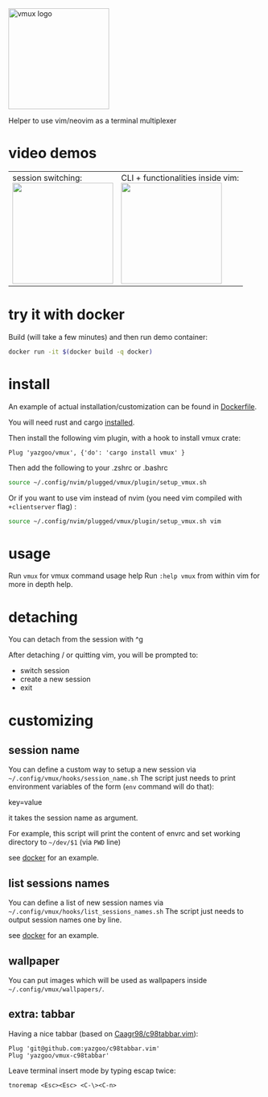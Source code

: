 <img src="vmux.png" alt="vmux logo" width="200"/>

Helper to use vim/neovim as a terminal multiplexer

# video demos

<table>
<tr>
<td>
session switching:
<br/>
<a href=https://www.youtube.com/watch?v=TIZZL5dFtQc><img src=https://img.youtube.com/vi/TIZZL5dFtQc/0.jpg width=200/></a>
</td>
<td>
CLI + functionalities inside vim:
<br/>
<a href=https://www.youtube.com/watch?v=CnLlT0Wd_wY><img src=https://img.youtube.com/vi/CnLlT0Wd_wY/0.jpg width=200/></a>
</td>
</tr>
</table>

# try it with docker

Build (will take a few minutes) and then run demo container:

```bash
docker run -it $(docker build -q docker)
```

# install 

An example of actual installation/customization can be found in [Dockerfile](docker/Dockerfile).

You will need rust and cargo [installed](https://www.rust-lang.org/tools/install).

Then install the following vim plugin, with a hook to install vmux crate: 

```vimscript
Plug 'yazgoo/vmux', {'do': 'cargo install vmux' }
```

Then add the following to your .zshrc or .bashrc

```bash
source ~/.config/nvim/plugged/vmux/plugin/setup_vmux.sh
```

Or if you want to use vim instead of nvim (you need vim compiled with `+clientserver` flag) :

```bash
source ~/.config/nvim/plugged/vmux/plugin/setup_vmux.sh vim
```

# usage

Run `vmux` for vmux command usage help
Run `:help vmux` from within vim for more in depth help.

# detaching

You can detach from the session with ^g

After detaching / or quitting vim, you will be prompted to:

- switch session
- create a new session
- exit

# customizing

## session name

You can define a custom way to setup a new session via `~/.config/vmux/hooks/session_name.sh`
The script just needs to print environment variables of the form (`env` command will do that):

key=value

it takes the session name as argument.

For example, this script will print the content of envrc
and set working directory to `~/dev/$1` (via `PWD` line)

see [docker](docker/session_name.sh) for an example.

## list sessions names

You can define a list of new session names via `~/.config/vmux/hooks/list_sessions_names.sh`
The script just needs to output session names one by line.

see [docker](docker/list_sessions_names.sh) for an example.

## wallpaper

You can put images which will be used as wallpapers inside `~/.config/vmux/wallpapers/`.

## extra: tabbar

Having a nice tabbar (based on [Caagr98/c98tabbar.vim](https://github.com/Caagr98/c98tabbar.vim)):

```vimscript
Plug 'git@github.com:yazgoo/c98tabbar.vim'
Plug 'yazgoo/vmux-c98tabbar'
```

Leave terminal insert mode by typing escap twice: 
```vimscript
tnoremap <Esc><Esc> <C-\><C-n>
```
